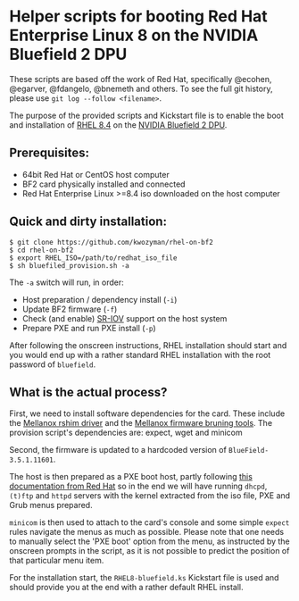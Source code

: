 Helper scripts for booting Red Hat Enterprise Linux 8 on the NVIDIA Bluefield 2 DPU
====

These scripts are based off the work of Red Hat, specifically @ecohen, @egarver, @fdangelo, @bnemeth and others. To see the full git history, please use `git log --follow <filename>`.

The purpose of the provided scripts and Kickstart file is to enable the boot and installation of [RHEL 8.4](https://www.redhat.com/en/technologies/linux-platforms/enterprise-linux) on the [NVIDIA Bluefield 2 DPU](https://www.nvidia.com/content/dam/en-zz/Solutions/Data-Center/documents/datasheet-nvidia-bluefield-2-dpu.pdf).

Prerequisites:
---

* 64bit Red Hat or CentOS host computer
* BF2 card physically installed and connected
* Red Hat Enterprise Linux >=8.4 iso downloaded on the host computer

Quick and dirty installation:
---

```
$ git clone https://github.com/kwozyman/rhel-on-bf2
$ cd rhel-on-bf2
$ export RHEL_ISO=/path/to/redhat_iso_file
$ sh bluefiled_provision.sh -a
```

The `-a` switch will run, in order:

* Host preparation / dependency install (`-i`)
* Update BF2 firmware (`-f`)
* Check (and enable) [SR-IOV](https://en.wikipedia.org/wiki/Single-root_input/output_virtualization) support on the host system
* Prepare PXE and run PXE install (`-p`)

After following the onscreen instructions, RHEL installation should start and you would end up with a rather standard RHEL installation with the root password of `bluefield`.

What is the actual process?
---

First, we need to install software dependencies for the card. These include the [Mellanox rshim driver](https://github.com/Mellanox/rshim) and the [Mellanox firmware bruning tools](https://github.com/Mellanox/mstflint). The provision script's dependencies are: expect, wget and minicom

Second, the firmware is updated to a hardcoded version of `BlueField-3.5.1.11601`.

The host is then prepared as a PXE boot host, partly following [this documentation from Red Hat](https://access.redhat.com/documentation/en-us/red_hat_enterprise_linux/8/html-single/performing_an_advanced_rhel_installation/index#preparing-for-a-network-install_installing-rhel-as-an-experienced-user) so in the end we will have running `dhcpd`, `(t)ftp` and `httpd` servers with the kernel extracted from the iso file, PXE and Grub menus prepared.

`minicom` is then used to attach to the card's console and some simple `expect` rules navigate the menus as much as possible. Please note that one needs to manually select the 'PXE boot' option from the menu, as instructed by the onscreen prompts in the script, as it is not possible to predict the position of that particular menu item.

For the installation start, the `RHEL8-bluefield.ks` Kickstart file is used and should provide you at the end with a rather default RHEL install.
